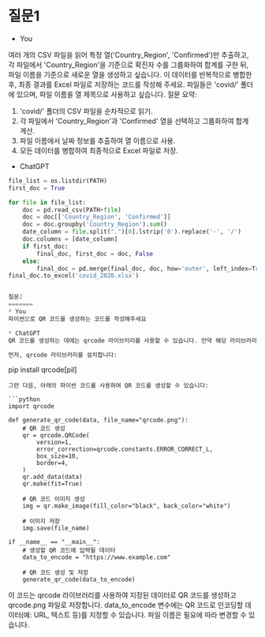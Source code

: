 질문1
=========
* You  

여러 개의 CSV 파일을 읽어 특정 열('Country_Region', 'Confirmed')만 추출하고, 각 파일에서 'Country_Region'을 기준으로 확진자 수를 그룹화하여 합계를 구한 뒤, 파일 이름을 기준으로 새로운 열을 생성하고 싶습니다. 이 데이터를 반복적으로 병합한 후, 최종 결과를 Excel 파일로 저장하는 코드를 작성해 주세요. 파일들은 'covid/' 폴더에 있으며, 파일 이름을 열 제목으로 사용하고 싶습니다.
질문 요약:
1.	'covid/' 폴더의 CSV 파일을 순차적으로 읽기.
2.	각 파일에서 'Country_Region'과 'Confirmed' 열을 선택하고 그룹화하여 합계 계산.
3.	파일 이름에서 날짜 정보를 추출하여 열 이름으로 사용.
4.	모든 데이터를 병합하여 최종적으로 Excel 파일로 저장.



* ChatGPT   

```python
file_list = os.listdir(PATH)
first_doc = True

for file in file_list:
    doc = pd.read_csv(PATH+file)
    doc = doc[['Country_Region', 'Confirmed']]
    doc = doc.groupby('Country_Region').sum()
    date_column = file.split(".")[0].lstrip('0').replace('-', '/') 
    doc.columns = [date_column]
    if first_doc:
        final_doc, first_doc = doc, False
    else:
        final_doc = pd.merge(final_doc, doc, how='outer', left_index=True, right_index=True)
final_doc.to_excel('covid_2020.xlsx')


질문2
=======
* You  
파이썬으로 QR 코드를 생성하는 코드를 작성해주세요

* ChatGPT 
QR 코드를 생성하는 데에는 qrcode 라이브러리를 사용할 수 있습니다. 만약 해당 라이브러리가 설치되어 있지 않다면 먼저 설치해야 합니다. 아래는 간단한 예제 코드입니다:

먼저, qrcode 라이브러리를 설치합니다:

```
pip install qrcode[pil]
```
그런 다음, 아래의 파이썬 코드를 사용하여 QR 코드를 생성할 수 있습니다:

```python
import qrcode

def generate_qr_code(data, file_name="qrcode.png"):
    # QR 코드 생성
    qr = qrcode.QRCode(
        version=1,
        error_correction=qrcode.constants.ERROR_CORRECT_L,
        box_size=10,
        border=4,
    )
    qr.add_data(data)
    qr.make(fit=True)

    # QR 코드 이미지 생성
    img = qr.make_image(fill_color="black", back_color="white")

    # 이미지 저장
    img.save(file_name)

if __name__ == "__main__":
    # 생성할 QR 코드에 입력될 데이터
    data_to_encode = "https://www.example.com"

    # QR 코드 생성 및 저장
    generate_qr_code(data_to_encode)

```
이 코드는 qrcode 라이브러리를 사용하여 지정된 데이터로 QR 코드를 생성하고 qrcode.png 파일로 저장합니다. data_to_encode 변수에는 QR 코드로 인코딩할 데이터(예: URL, 텍스트 등)를 지정할 수 있습니다. 파일 이름은 필요에 따라 변경할 수 있습니다.
